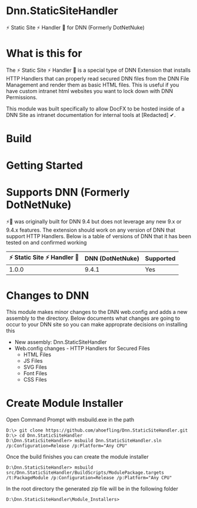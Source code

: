 # Dnn.StaticSiteHandler
⚡ Static Site ⚡ Handler 🤚 for DNN (Formerly DotNetNuke)

# What is this for
The ⚡ Static Site ⚡ Handler 🤚 is a special type of DNN Extension that installs HTTP Handlers that can properly read secured DNN files from the DNN File Management and render them as basic HTML files. This is useful if you have custom intranet html websites you want to lock down with DNN Permissions. 

This module was built specifically to allow DocFX to be hosted inside of a DNN Site as intranet documentation for internal tools at [Redacted] ✔.

# Build

# Getting Started


# Supports DNN (Formerly DotNetNuke)⚡🤚 was originally built for DNN 9.4 but does not leverage any new 9.x or 9.4.x features. The extension should work on any version of DNN that support HTTP Handlers. Below is a table of versions of DNN that it has been tested on and confirmed working

| ⚡ Static Site ⚡ Handler 🤚 | DNN (DotNetNuke) | Supported |
|-------------------------------|------------------|-----------|
| 1.0.0                         | 9.4.1            | Yes       |

# Changes to DNN
This module makes minor changes to the DNN web.config and adds a new assembly to the directory. Below documents what changes are going to occur to your DNN site so you can make approprate decisions on installing this

* New assembly: Dnn.StaticSiteHandler
* Web.config changes - HTTP Handlers for Secured Files
  * HTML Files
  * JS Files
  * SVG Files
  * Font Files
  * CSS Files

# Create Module Installer

Open Command Prompt with msbuild.exe in the path
```
D:\> git clone https://github.com/ahoefling/Dnn.StaticSiteHandler.git
D:\> cd Dnn.StaticSiteHandler
D:\Dnn.StaticSiteHandler> msbuild Dnn.StaticSiteHandler.sln /p:Configuration=Release /p:Platform="Any CPU"
```

Once the build finishes you can create the module installer

```
D:\Dnn.StaticSiteHandler> msbuild src/Dnn.StaticSiteHandler/BuildScripts/ModulePackage.targets /t:PackageModule /p:Configuration=Release /p:Platform="Any CPU"
```

In the root directory the generated zip file will be in the following folder
```
D:\Dnn.StaticSiteHandler\Module_Installers>
```